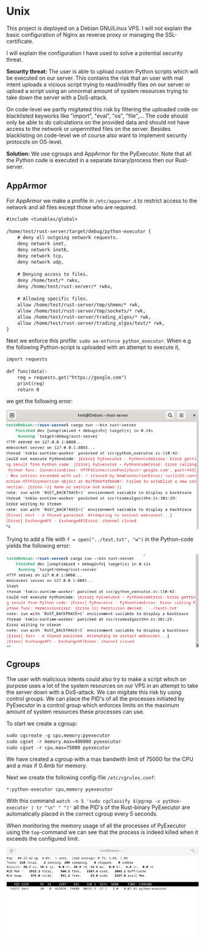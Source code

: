 # Unix

This project is deployed on a Debian GNU/Linux VPS. I will not explain the basic configuration of Nginx as reverse proxy or managing the SSL-certificate.

I will explain the configuration I have used to solve a potential security threat.

**Security threat:** The user is able to upload custom Python scripts which will be executed on our server. This contains the risk that an user with mal intent uploads a vicious script trying to read/modify files on our server or upload a script using an unnormal amount of system resources trying to take down the server with a DoS-attack.

On code-level we partly migitated this risk by filtering the uploaded code on blacklisted keyworks like "import", "eval", "os", "file",... The code should only be able to do calculations on the provided data and should not have access to the network or unpermitted files on the server. Besides blacklisting on code-level we of course also want to implement security protocols on OS-level.

**Solution:** We use cgroups and AppArmor for the PyExecutor. Note that all the Python code is executed in a separate binary/process then our Rust-server. 

## AppArmor
For AppArmor we make a profile in `/etc/apparmor.d` to restrict access to the network and all files except those who are required.
```
#include <tunables/global>

/home/test/rust-server/target/debug/python-executor {
	# deny all outgoing network requests.
	deny network inet,
	deny network inet6,
	deny network tcp,
	deny network udp,

	# Denying access to files.
	deny /home/test/* rwkx,
	deny /home/test/rust-server/* rwkx,

	# Allowing specific files.
	allow /home/test/rust-server/tmp/shmem/* rwk,
	allow /home/test/rust-server/tmp/sockets/* rwk,
	allow /home/test/rust-server/trading_algos/* rwk,
	allow /home/test/rust-server/trading_algos/test/* rwk,
}

```

Next we enforce this profile: `sudo aa-enforce python_executor`. When e.g the following Python-script is uploaded with an attempt to execute it,
```
import requests

def func(data):
    req = requests.get("https://google.com")
    print(req)
    return 0
```

we get the following error:

![AppArmor Error 1](apparmor-error-1.png)

Trying to add a file with `f = open("../test.txt", "w")` in the Python-code yields the following error:

![AppArmor Error 2](apparmor-error-2.png)


## Cgroups
The user with malicious intents could also try to make a script which on purpose uses a lot of the system resources on our VPS in an attempt to take the server down with a DoS-attack. We can migitate this risk by using control groups.
We can place the PID's of all the processes initiated by PyExecutor in a control group which enforces limits on the maximum amount of system resources these processes can use.

To start we create a cgroup:
```
sudo cgcreate -g cpu,memory:pyexecutor
sudo cgset -r memory.max=400000 pyexecutor
sudo cgset -r cpu.max=75000 pyexecutor
```

We have created a cgroup with a max bandwith limit of 75000 for the CPU and a max if 0.4mb for memory.

Next we create the following config-file `/etc/cgrules.conf`:
```
*:python-executor cpu,memory pyexecutor
```

With this command `watch -n 5 'sudo cgclassify $(pgrep -x python-executor | tr "\n" " ")'` all the PID's of the Rust-binary PyExecutor are automatically placed in the correct cgroup every 5 seconds.

When monitoring the memory usage of all the processes of PyExecutor using the `top`-command we can see that the process is indeed killed when it exceeds the configured limit.

![cgroup-top](cgroup-top.png)
